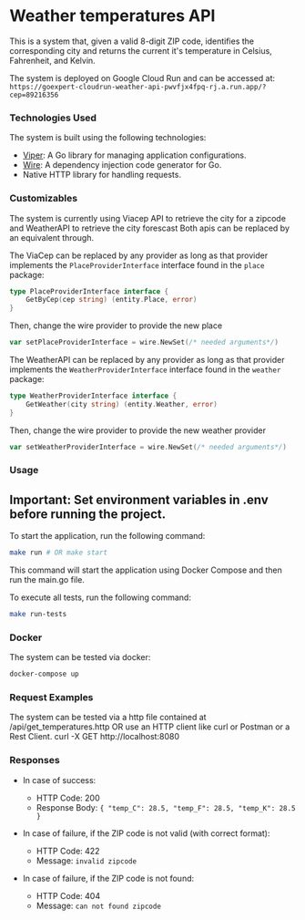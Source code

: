 # Weather temperatures API

This is a system that, given a valid 8-digit ZIP code,
identifies the corresponding city and returns the current it's temperature in Celsius, Fahrenheit, and Kelvin.

The system is deployed on Google Cloud Run and can be accessed at:
`https://goexpert-cloudrun-weather-api-pwvfjx4fpq-rj.a.run.app/?cep=89216356`

### Technologies Used

The system is built using the following technologies:

- [Viper](https://github.com/spf13/viper): A Go library for managing application configurations.
- [Wire](https://github.com/google/wire): A dependency injection code generator for Go.
- Native HTTP library for handling requests.

### Customizables

The system is currently using Viacep API to retrieve the city for a zipcode
and WeatherAPI to retrieve the city forescast
Both apis can be replaced by an equivalent through.

The ViaCep can be replaced by any provider as long as that provider implements
the `PlaceProviderInterface` interface found in the `place` package:

```go
type PlaceProviderInterface interface {
	GetByCep(cep string) (entity.Place, error)
}
```

Then, change the wire provider to provide the new place

```go
var setPlaceProviderInterface = wire.NewSet(/* needed arguments*/)
```

The WeatherAPI can be replaced by any provider as long as that provider implements
the `WeatherProviderInterface` interface found in the `weather` package:

```go
type WeatherProviderInterface interface {
	GetWeather(city string) (entity.Weather, error)
}
```

Then, change the wire provider to provide the new weather provider

```go
var setWeatherProviderInterface = wire.NewSet(/* needed arguments*/)
```

### Usage

## **Important: Set environment variables in .env before running the project.**

To start the application, run the following command:

```bash
make run # OR make start
```

This command will start the application using Docker Compose and then run the main.go file.

To execute all tests, run the following command:

```bash
make run-tests
```

### Docker

The system can be tested via docker:

```bash
docker-compose up
```

### Request Examples

The system can be tested via a http file contained at /api/get_temperatures.http
OR use an HTTP client like curl or Postman or a Rest Client.
curl -X GET http://localhost:8080

### Responses

- In case of success:

  - HTTP Code: 200
  - Response Body: `{ "temp_C": 28.5, "temp_F": 28.5, "temp_K": 28.5 }`

- In case of failure, if the ZIP code is not valid (with correct format):

  - HTTP Code: 422
  - Message: `invalid zipcode`

- In case of failure, if the ZIP code is not found:
  - HTTP Code: 404
  - Message: `can not found zipcode`
